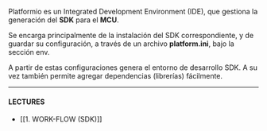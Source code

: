 Platformio es un Integrated Development Environment (IDE), que gestiona la generación del **SDK** para el **MCU**. 

Se encarga principalmente de la instalación del SDK correspondiente, y de guardar su configuración, a través de un archivo **platform.ini**, bajo la sección env.

A partir de estas configuraciones genera el entorno de desarrollo SDK. A su vez también permite agregar dependencias (librerías) fácilmente.

---
#### LECTURES
- [[1. WORK-FLOW (SDK)]]
